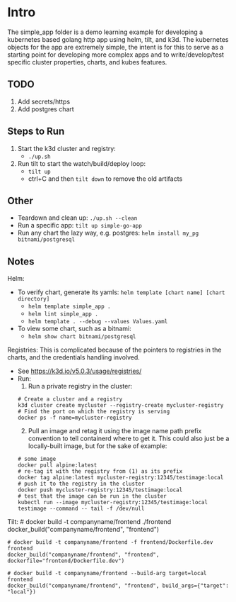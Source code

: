 # Intro 
The simple_app folder is a demo learning example for developing a kubernetes based golang http app using helm, tilt, and k3d. The kubernetes objects for the app are extremely simple, the intent is for this to serve as a starting point for developing more complex apps and to write/develop/test specific cluster properties, charts, and kubes features.

## TODO
1) Add secrets/https
2) Add postgres chart

## Steps to Run
1) Start the k3d cluster and registry:
    * `./up.sh`
2) Run tilt to start the watch/build/deploy loop:
    * `tilt up`
    * ctrl+C and then `tilt down` to remove the old artifacts

## Other
* Teardown and clean up: `./up.sh --clean`
* Run a specific app: `tilt up simple-go-app`
* Run any chart the lazy way, e.g. postgres: `helm install my_pg bitnami/postgresql`

## Notes

Helm:
* To verify chart, generate its yamls: `helm template [chart name] [chart directory]`
    * `helm template simple_app .`
    * `helm lint simple_app .`
    * `helm template . --debug --values Values.yaml`
* To view some chart, such as a bitnami:
    * `helm show chart bitnami/postgresql`

Registries:
This is complicated because of the pointers to registries in the charts, and the credentials handling involved.
* See https://k3d.io/v5.0.3/usage/registries/
* Run:
    1) Run a private registry in the cluster:
    ```
    # Create a cluster and a registry
    k3d cluster create mycluster --registry-create mycluster-registry
    # Find the port on which the registry is serving
    docker ps -f name=mycluster-registry
    ```
    2) Pull an image and retag it using the image name path prefix convention to tell containerd where to get it.
    This could also just be a locally-built image, but for the sake of example:
    ```
    # some image
    docker pull alpine:latest
    # re-tag it with the registry from (1) as its prefix
    docker tag alpine:latest mycluster-registry:12345/testimage:local
    # push it to the registry in the cluster
    docker push mycluster-registry:12345/testimage:local
    # test that the image can be run in the cluster
    kubectl run --image mycluster-registry:12345/testimage:local testimage --command -- tail -f /dev/null
    ```

Tilt:
    # docker build -t companyname/frontend ./frontend
    docker_build("companyname/frontend", "frontend")

    # docker build -t companyname/frontend -f frontend/Dockerfile.dev frontend
    docker_build("companyname/frontend", "frontend", dockerfile="frontend/Dockerfile.dev")

    # docker build -t companyname/frontend --build-arg target=local frontend
    docker_build("companyname/frontend", "frontend", build_args={"target": "local"})







